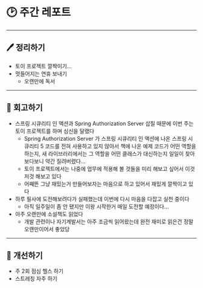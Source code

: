 # 🕑 주간 레포트

---

## 🖊 정리하기

- 토이 프로젝트 깔짝이기…
- 멋들어지는 연휴 보내기
  - 오랜만에 독서

---

## 💭 회고하기

- 스프링 시큐리티 인 액션과 Spring Authorization Server 삽질 때문에 이번 주는 토이 프로젝트를 하며 심신을 달랬다
  - Spring Authorization Server 가 스프링 시큐리티 인 액션에 나온 스프링 시큐리티 5 코드를 전혀 사용하고 있지 않아서 책에 나온 예제 코드가 어떤 역할을 하는지, 새 라이브러리에서는 그 역할을 어떤 클래스가 대신하는지 일일이 찾아보다보니 약간 질려버렸다…
  - 토이 프로젝트에서는 나중에 업무에 적용해 볼 것들을 미리 해보고 싶어서 이것 저것 해보고 있다
  - 어째뜬 그냥 재밌는거 만들어보자는 마음으로 하고 있어서 재밌게 깔짝이고 있다
- 하루 필사에 도전해보려다가 실패했는데 이번에 다시 마음을 다잡고 실천 중이다
  - 아직 일주일이 좀 안 됐지만 이왕 시작한거 매일 도전할 예정이다…
- 아주 오랜만에 소설책도 읽었다
  - 개발 관련이나 자기계발서는 아주 조금씩 읽어왔는데 완전 재미로 읽은건 정말 오랜만이어서 좋았당

---

## 🥊 개선하기

- 주 2회 점심 헬스 하기
- 스트레칭 자주 하기
